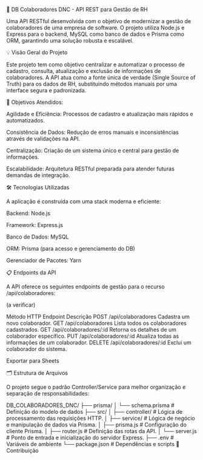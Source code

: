 🚀 DB Colaboradores DNC - API REST para Gestão de RH

Uma API RESTful desenvolvida com o objetivo de modernizar a gestão de colaboradores de uma empresa de software.
O projeto utiliza Node.js e Express para o backend, MySQL como banco de dados e Prisma como ORM, garantindo uma solução robusta e escalável.

💡 Visão Geral do Projeto

Este projeto tem como objetivo centralizar e automatizar o processo de cadastro, consulta, atualização e exclusão de informações de colaboradores.
A API atua como a fonte única de verdade (Single Source of Truth) para os dados de RH, substituindo métodos manuais por uma interface segura e padronizada.

🎯 Objetivos Atendidos:

Agilidade e Eficiência: Processos de cadastro e atualização mais rápidos e automatizados.

Consistência de Dados: Redução de erros manuais e inconsistências através de validações na API.

Centralização: Criação de um sistema único e central para gestão de informações.

Escalabilidade: Arquitetura RESTful preparada para atender futuras demandas de integração.

🛠️ Tecnologias Utilizadas

A aplicação é construída com uma stack moderna e eficiente:

Backend: Node.js

Framework: Express.js

Banco de Dados: MySQL

ORM: Prisma (para acesso e gerenciamento do DB)

Gerenciador de Pacotes: Yarn

📋 Endpoints da API

A API oferece os seguintes endpoints de gestão para o recurso /api/colaboradores:

(a verificar)

Método HTTP Endpoint Descrição
POST /api/colaboradores Cadastra um novo colaborador.
GET /api/colaboradores Lista todos os colaboradores cadastrados.
GET /api/colaboradores/:id Retorna os detalhes de um colaborador específico.
PUT /api/colaboradores/:id Atualiza todas as informações de um colaborador.
DELETE /api/colaboradores/:id Exclui um colaborador do sistema.

Exportar para Sheets

🗂️ Estrutura de Arquivos

O projeto segue o padrão Controller/Service para melhor organização e separação de responsabilidades:

DB_COLABORADORES_DNC/
├── prisma/
│ └── schema.prisma # Definição do modelo de dados
├── src/
│ ├── controller/ # Lógica de processamento das requisições HTTP.
│ ├── service/ # Lógica de negócio e manipulação de dados via Prisma.
│ ├── prisma.js # Configuração do cliente Prisma.
│ ├── router.js # Definição das rotas da API.
│ └── server.js # Ponto de entrada e inicialização do servidor Express.
├── .env # Variáveis de ambiente
└── package.json # Dependências e scripts
🤝 Contribuição
